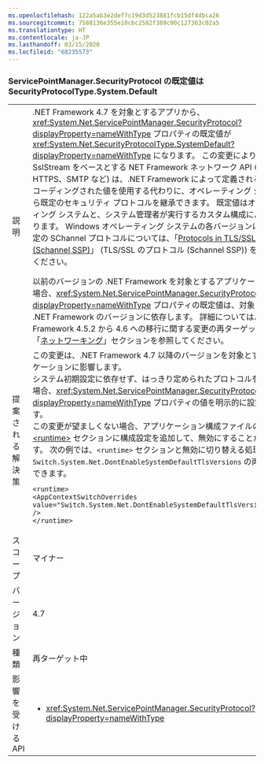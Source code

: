 ```yaml
---
ms.openlocfilehash: 122a5ab3e2def7c19d3d523881fcb15df4dbca26
ms.sourcegitcommit: 7588136e355e10cbc2582f389c90c127363c02a5
ms.translationtype: HT
ms.contentlocale: ja-JP
ms.lasthandoff: 03/15/2020
ms.locfileid: "68235573"
---
```

### <a name="default-value-of-servicepointmanagersecurityprotocol-is-securityprotocoltypesystemdefault"></a>ServicePointManager.SecurityProtocol の既定値は SecurityProtocolType.System.Default

|   |   |
|---|---|
|説明|.NET Framework 4.7 を対象とするアプリから、<xref:System.Net.ServicePointManager.SecurityProtocol?displayProperty=nameWithType> プロパティの既定値が <xref:System.Net.SecurityProtocolType.SystemDefault?displayProperty=nameWithType> になります。 この変更により、SslStream をベースとする NET Framework ネットワーク API (FTP、HTTPS、SMTP など) は、.NET Framework によって定義されるハード コーディングされた値を使用する代わりに、オペレーティング システムから既定のセキュリティ プロトコルを継承できます。 既定値はオペレーティング システムと、システム管理者が実行するカスタム構成によって異なります。 Windows オペレーティング システムの各バージョンにおける既定の SChannel プロトコルについては、「[Protocols in TLS/SSL (Schannel SSP)](https://docs.microsoft.com/windows/desktop/SecAuthN/protocols-in-tls-ssl--schannel-ssp-)」 (TLS/SSL のプロトコル (Schannel SSP)) を参照してください。</p>以前のバージョンの .NET Framework を対象とするアプリケーションの場合、<xref:System.Net.ServicePointManager.SecurityProtocol?displayProperty=nameWithType> プロパティの既定値は、対象となる .NET Framework のバージョンに依存します。 詳細については、「.NET Framework 4.5.2 から 4.6 への移行に関する変更の再ターゲット」の「[ネットワーキング](~/docs/framework/migration-guide/retargeting/4.5.2-4.6.md#networking)」セクションを参照してください。|
|提案される解決策|この変更は、.NET Framework 4.7 以降のバージョンを対象とするアプリケーションに影響します。 <br>システム初期設定に依存せず、はっきり定められたプロトコルを使用する場合、<xref:System.Net.ServicePointManager.SecurityProtocol?displayProperty=nameWithType> プロパティの値を明示的に設定できます。<br>この変更が望ましくない場合、アプリケーション構成ファイルの [\<runtime>](~/docs/framework/configure-apps/file-schema/runtime/runtime-element.md) セクションに構成設定を追加して、無効にすることができます。 次の例では、<code>&lt;runtime&gt;</code> セクションと無効に切り替える処理 <code>Switch.System.Net.DontEnableSystemDefaultTlsVersions</code> の両方を確認できます。<pre><code class="lang-xml">&lt;runtime&gt;&#13;&#10;&lt;AppContextSwitchOverrides value=&quot;Switch.System.Net.DontEnableSystemDefaultTlsVersions=true&quot; /&gt;&#13;&#10;&lt;/runtime&gt;&#13;&#10;</code></pre>|
|スコープ|マイナー|
|バージョン|4.7|
|種類|再ターゲット中|
|影響を受ける API|<ul><li><xref:System.Net.ServicePointManager.SecurityProtocol?displayProperty=nameWithType></li></ul>|
